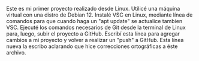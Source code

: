 Este es mi primer proyecto realizado desde Linux. 
Utilicé una máquina virtual con una distro de Debian 12. 
Instalé VSC en Linux, mediante línea de comandos para que cuando haga un "apt update" se actualice tambien VSC. 
Ejecuté los comandos necesarios de Git desde la terminal de Linux para, luego, subir el proyecto a GitHub. 
Escribí esta línea para agregar cambios a mi proyecto y volver a realizar un "push" a GitHub. 
Esta línea nueva la escribo aclarando que hice correcciones ortográficas a éste archivo. 